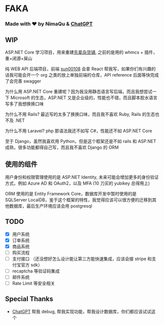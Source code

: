 # FAKA
### Made with ❤️ by NimaQu & [ChatGPT](https://openai.com/blog/chatgpt/)
## WIP
ASP.NET Core 学习项目，用来重建[先辈杂货铺](https://shop.114514.cloud), 之前的是用的 whmcs + 插件，重+闭源+屎山

纯 WEB API 后端项目，前端 [sun00108](https://github.com/sun00108) 会拿 React 帮我写，如果你们有兴趣的话我可能会开一个 org 之类的放上单独前端的仓库，API reference 后面等快完成了会完善 swagger

为什么用 ASP.NET Core 重建呢？因为我没用静态语言写后端，而且我想尝试一下 Microsoft 的生态，ASP.NET 又是企业级的，性能也不错，而且脚本胶水语言写多了我想换换口味

为什么不用 Rails? 最近写的太多了换换口味，而且我不喜欢 Ruby, Rails 的生态也不及 .NET

为什么不用 Laravel? php 那语法我还不如写 C#，性能还不如 ASP.NET Core

至于 Django，虽然我喜欢用 Python，但是这个框架还是不如 rails 和 ASP.NET 成熟，很多功能都得自己写，而且我不喜欢 Django 的 ORM
## 使用的组件

用户身份和权限管理使用的是 ASP.NET Identity, 未来可能会增加更多的身份验证方式，例如 Azure AD 和 OAuth2，以及 MFA (10 刀买的 yubikey 总得用上)

ORM 使用的是 Entity Framework Core，数据库开发中暂时使用的是 SQLServer LocalDB，鉴于这个框架的特性，我觉得应该可以很方便的迁移到其他数据库，最后生产环境应该会用 postgresql
## TODO
- [x] 用户系统
- [x] 订单系统
- [x] 商品系统
- [ ] 购买流程
- [ ] 支付接口 （还没想好怎么设计能让第三方能快速集成，应该会接 stripe 和支付宝官方 sdk）
- [ ] recaptcha 等验证码集成
- [ ] 邮件系统
- [ ] Rate Limit 等安全相关

## Special Thanks
- [ChatGPT](https://openai.com/blog/chatgpt/) 帮我 debug, 帮我实现功能，帮我设计数据库，你们都应该试试这个
